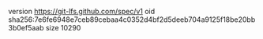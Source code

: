 version https://git-lfs.github.com/spec/v1
oid sha256:7e6fe6948e7ceb89cebaa4c0352d4bf2d5deeb704a9125f18be20bb3b0ef5aab
size 10290
